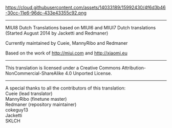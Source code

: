 https://cloud.githubusercontent.com/assets/14033189/15992430/4f6d3b46-30cc-11e6-96dc-433e43355c92.png

---------------------------------------------------------------------------------------------

MIUI8 Dutch Translations based on MIUI6 and MIUI7 Dutch translations (Started August 2014 by Jacketti and Redmaner) 

Currently maintained by Cueie, MannyRibo and Redmaner

Based on the work of http://miui.com and http://xiaomi.eu

---------------------------------------------------------------------------------------------

This translation is licensed under a Creative Commons Attribution-NonCommercial-ShareAlike 4.0 Unported License.

---------------------------------------------------------------------------------------------
A special thanks to all the contributors of this translation:<br>
Cueie (lead translator)<br>
MannyRibo (finetune master)<br>
Redmaner (repository maintainer)<br>
cokeguy13<br>
Jacketti<br>
SKLCH<br>
